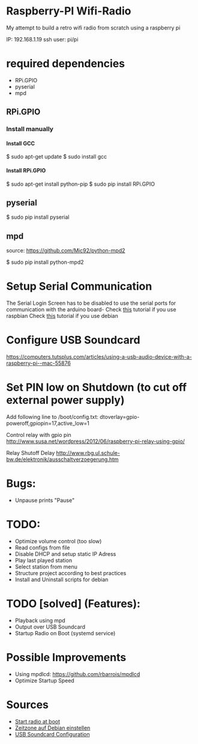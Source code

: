 # Raspberry-PI Wifi-Radio
My attempt to build a retro wifi radio from scratch using a raspberry pi

IP: 192.168.1.19
ssh user: pi/pi

# required dependencies 

- RPi.GPIO
- pyserial
- mpd

## RPi.GPIO

### Install manually
#### Install GCC
$ sudo apt-get update
$ sudo install gcc

#### Install RPi.GPIO
$ sudo apt-get install python-pip 
$ sudo pip install RPi.GPIO

## pyserial
$ sudo pip install pyserial

## mpd
source: https://github.com/Mic92/python-mpd2

$ sudo pip install python-mpd2

# Setup Serial Communication
The Serial Login Screen has to be disabled to use the serial ports for communication with the arduino board-
Check [this](http://www.instructables.com/id/Read-and-write-from-serial-port-with-Raspberry-Pi/) tutorial if you use raspbian
Check [this](http://www.hobbytronics.co.uk/raspberry-pi-serial-port) tutorial if you use debian


# Configure USB Soundcard
https://computers.tutsplus.com/articles/using-a-usb-audio-device-with-a-raspberry-pi--mac-55876

# Set PIN low on Shutdown (to cut off external power supply)
Add following line to /boot/config.txt:
dtoverlay=gpio-poweroff,gpiopin=17,active_low=1

Control relay with gpio pin
http://www.susa.net/wordpress/2012/06/raspberry-pi-relay-using-gpio/

Relay Shutoff Delay
http://www.rbg.ul.schule-bw.de/elektronik/ausschaltverzoegerung.htm

# Bugs:
* Unpause prints "Pause"

# TODO:
* Optimize volume control (too slow)
* Read configs from file
* Disable DHCP and setup static IP Adress
* Play last played station
* Select station from menu
* Structure project according to best practices
* Install and Uninstall scripts for debian

# TODO [solved] (Features):
* Playback using mpd
* Output over USB Soundcard
* Startup Radio on Boot (systemd service)


# Possible Improvements
* Using mpdlcd: https://github.com/rbarrois/mpdlcd
* Optimize Startup Speed

# Sources
* [Start radio at boot](https://www.raspberrypi-spy.co.uk/2015/10/how-to-autorun-a-python-script-on-boot-using-systemd/)
* [Zeitzone auf Debian einstellen](https://d0m.me/2008/07/21/debian-linux-zeitzone-und-uhr-umstellen-deutschlandgermany/)
* [USB Soundcard Configuration](https://computers.tutsplus.com/articles/using-a-usb-audio-device-with-a-raspberry-pi--mac-55876)